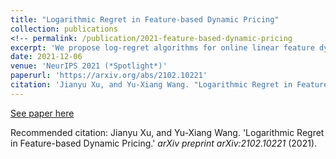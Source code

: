 ```yaml
---
title: "Logarithmic Regret in Feature-based Dynamic Pricing"
collection: publications
<!-- permalink: /publication/2021-feature-based-dynamic-pricing
excerpt: 'We propose log-regret algorithms for online linear feature dynamic pricing problems. We also prove that even a slightly weakening of assumptions would lead to an unavoidable exponential regret increasing.'-->
date: 2021-12-06
venue: 'NeurIPS 2021 (*Spotlight*)'
paperurl: 'https://arxiv.org/abs/2102.10221'
citation: 'Jianyu Xu, and Yu-Xiang Wang. "Logarithmic Regret in Feature-based Dynamic Pricing." <i>arXiv preprint arXiv:2102.10221</i> (2021).'
---
```

<!--Feature-based dynamic pricing is an increasingly popular model of setting prices for highly differentiated products with applications in digital marketing, online sales, real estate and so on. In this work we propose two algorithms that solves online linear-feature pricing problems with stochastic and adversarial features (respectively) within logarithmic regrets. A logarithmic regret also matches the lower bound. Besides, we also prove that even a slightly weakening of assumptions would lead to an unavoidable exponential increasing on the information-theoretic lower regret bound.-->

[See paper here](https://arxiv.org/abs/2102.10221)

Recommended citation: Jianyu Xu, and Yu-Xiang Wang. 'Logarithmic Regret in Feature-based Dynamic Pricing.' <i>arXiv preprint arXiv:2102.10221</i> (2021).